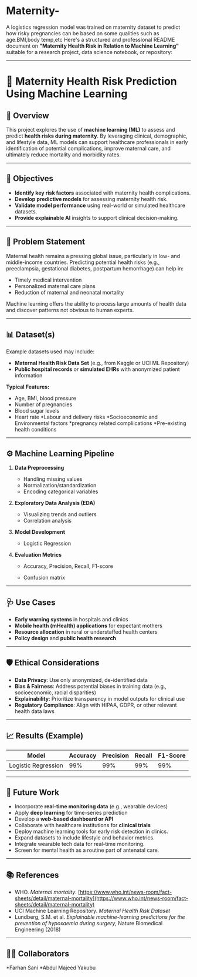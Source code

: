 # Maternity-
A logistics regression model was trained on maternity dataset to predict how risky pregnancies can be based on some qualities such as age.BMI,body temp,etc 
Here's a structured and professional README document on **"Maternity Health Risk in Relation to Machine Learning"** suitable for a research project, data science notebook, or repository:

---

# 🧠 Maternity Health Risk Prediction Using Machine Learning

## 📘 Overview

This project explores the use of **machine learning (ML)** to assess and predict **health risks during maternity**. By leveraging clinical, demographic, and lifestyle data, ML models can support healthcare professionals in early identification of potential complications, improve maternal care, and ultimately reduce mortality and morbidity rates.

---

## 🎯 Objectives

* **Identify key risk factors** associated with maternity health complications.
* **Develop predictive models** for assessing maternity health risk.
* **Validate model performance** using real-world or simulated healthcare datasets.
* **Provide explainable AI** insights to support clinical decision-making.

---

## 🧪 Problem Statement

Maternal health remains a pressing global issue, particularly in low- and middle-income countries. Predicting potential health risks (e.g., preeclampsia, gestational diabetes, postpartum hemorrhage) can help in:

* Timely medical intervention
* Personalized maternal care plans
* Reduction of maternal and neonatal mortality

Machine learning offers the ability to process large amounts of health data and discover patterns not obvious to human experts.

---

## 📊 Dataset(s)

Example datasets used may include:

* **Maternal Health Risk Data Set** (e.g., from Kaggle or UCI ML Repository)
* **Public hospital records** or **simulated EHRs** with anonymized patient information

**Typical Features:**

* Age, BMI, blood pressure
* Number of pregnancies
* Blood sugar levels
* Heart rate
*Labour and delivery risks
*Socioeconomic and Environmental factors
*pregnancy related compliications
*Pre-existing health conditions

---

## ⚙️ Machine Learning Pipeline

1. **Data Preprocessing**

   * Handling missing values
   * Normalization/standardization
   * Encoding categorical variables

2. **Exploratory Data Analysis (EDA)**

   * Visualizing trends and outliers
   * Correlation analysis

3. **Model Development**

   * Logistic Regression
   
4. **Evaluation Metrics**

   * Accuracy, Precision, Recall, F1-score

   * Confusion matrix

---

## 🩺 Use Cases

* **Early warning systems** in hospitals and clinics
* **Mobile health (mHealth) applications** for expectant mothers
* **Resource allocation** in rural or understaffed health centers
* **Policy design** and **public health research**

---

## 🛡️ Ethical Considerations

* **Data Privacy**: Use only anonymized, de-identified data
* **Bias & Fairness**: Address potential biases in training data (e.g., socioeconomic, racial disparities)
* **Explainability**: Prioritize transparency in model outputs for clinical use
* **Regulatory Compliance**: Align with HIPAA, GDPR, or other relevant health data laws

---

## 📈 Results (Example)

| Model               | Accuracy | Precision | Recall | F1-Score | 
| ------------------- | -------- | --------- | ------ | -------- | 
| Logistic Regression | 99%      | 99%       | 99%    | 99%      |    

---

## 🚀 Future Work

* Incorporate **real-time monitoring data** (e.g., wearable devices)
* Apply **deep learning** for time-series prediction
* Develop a **web-based dashboard or API**
* Collaborate with healthcare institutions for **clinical trials**
* Deploy machine learning tools for early risk detection in clinics.
* Expand datasets to include lifestyle and behavior metrics.
* Integrate wearable tech data for real-time monitoring.
* Screen for mental health as a routine part of antenatal care.


---

## 📚 References

* WHO. *Maternal mortality*. [https://www.who.int/news-room/fact-sheets/detail/maternal-mortality](https://www.who.int/news-room/fact-sheets/detail/maternal-mortality)
* UCI Machine Learning Repository. *Maternal Health Risk Dataset*
* Lundberg, S.M. et al. *Explainable machine-learning predictions for the prevention of hypoxaemia during surgery*, Nature Biomedical Engineering (2018)

---

## 🧑‍💻 Collaborators
*Farhan Sani
*Abdul Majeed Yakubu 


